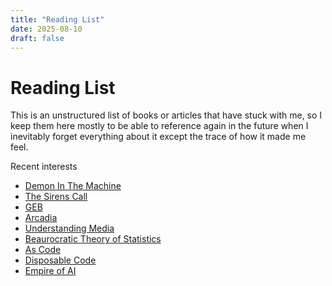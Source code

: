 ```yaml
---
title: "Reading List"
date: 2025-08-10
draft: false
---
```


# Reading List


This is an unstructured list of books or articles that have stuck with me, so I keep them here mostly to be able to reference again in the future when I inevitably forget everything about it except the trace of how it made me feel. 


Recent interests
- [Demon In The Machine](https://www.amazon.com/Demon-Machine-Paul-Davies/dp/024130959X)
- [The Sirens Call](https://www.penguinrandomhouse.com/books/719661/the-sirens-call-by-chris-hayes/)
- [GEB](https://en.wikipedia.org/wiki/G%C3%B6del,_Escher,_Bach)
- [Arcadia](https://en.wikipedia.org/wiki/Arcadia_(play))
- [Understanding Media](https://en.wikipedia.org/wiki/Understanding_Media)
- [Beaurocratic Theory of Statistics](https://arxiv.org/abs/2501.03457)
- [As Code](https://mitchellh.com/writing/as-code)
- [Disposable Code](https://www.honeycomb.io/blog/disposable-code-is-here-to-stay)
- [Empire of AI](https://en.wikipedia.org/wiki/Empire_of_AI)














